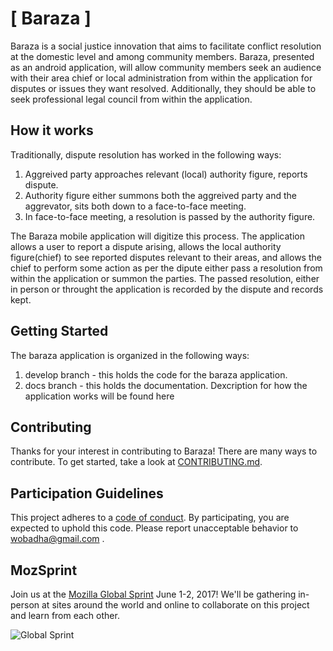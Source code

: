# [ Baraza ]

Baraza is a social justice innovation that aims to facilitate conflict resolution at the domestic level and among community members. Baraza, presented as an android application, will allow community members seek an audience with their area chief or local administration from within the application for disputes or issues they want resolved. Additionally, they should be able to seek professional legal council from within the application.


## How it works
Traditionally, dispute resolution has worked in the following ways:
1. Aggreived party approaches relevant (local) authority figure, reports dispute.
2. Authority figure either summons both the aggreived party and the aggrevator, sits both down to a face-to-face meeting.
3. In face-to-face meeting, a resolution is passed by the authority figure.

The Baraza mobile application will digitize this process. The application allows a user to report a dispute arising, allows the local authority figure(chief) to see reported disputes relevant to their areas, and allows the chief to perform some action as per the dipute either pass a resolution from within the application or summon the parties. The passed resolution, either in person or throught the application is recorded by the dispute and records kept.


## Getting Started
The baraza application is organized in the following ways:
1. develop branch - this holds the code for the baraza application.
2. docs branch - this holds the documentation. Dexcription for how the application works will be found here 

## Contributing

Thanks for your interest in contributing to Baraza! There are many ways to contribute. To get started, take a look at [CONTRIBUTING.md](CONTRIBUTING.md).

## Participation Guidelines

This project adheres to a [code of conduct](https://www.mozilla.org/en-US/about/governance/policies/participation/). By participating, you are expected to uphold this code. Please report unacceptable behavior to wobadha@gmail.com .

## MozSprint

Join us at the [Mozilla Global Sprint](http://mozilla.github.io/global-sprint/) June 1-2, 2017! We'll be gathering in-person at sites around the world and online to collaborate on this project and learn from each other.

![Global Sprint](https://cloud.githubusercontent.com/assets/617994/24632585/b2b07dcc-1892-11e7-91cf-f9e473187cf7.png)
